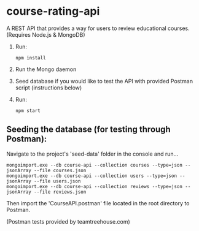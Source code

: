 # course-rating-api
A REST API that provides a way for users to review educational courses. (Requires Node.js & MongoDB)
1. Run:

       npm install  
       
2. Run the Mongo daemon

3. Seed database if you would like to test the API with provided Postman script (instructions below)  

4. Run:

       npm start 


## Seeding the database (for testing through Postman):
Navigate to the project's 'seed-data' folder in the console and run...

    mongoimport.exe --db course-api --collection courses --type=json --jsonArray --file courses.json
    mongoimport.exe --db course-api --collection users --type=json --jsonArray --file users.json
    mongoimport.exe --db course-api --collection reviews --type=json --jsonArray --file reviews.json  
    
Then import the 'CourseAPI.postman' file located in the root directory to Postman. 

(Postman tests provided by teamtreehouse.com)
